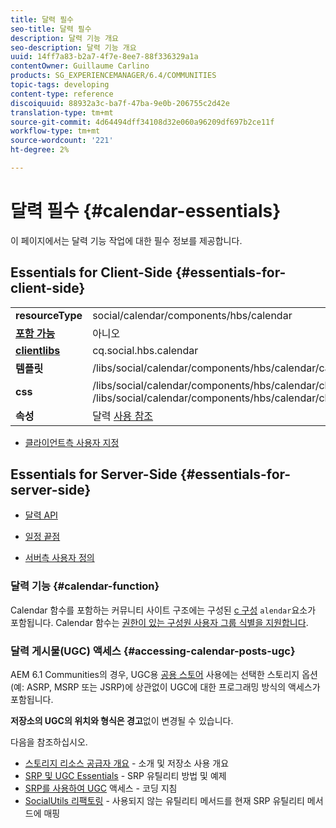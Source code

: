 ```yaml
---
title: 달력 필수
seo-title: 달력 필수
description: 달력 기능 개요
seo-description: 달력 기능 개요
uuid: 14ff7a83-b2a7-4f7e-8ee7-88f336329a1a
contentOwner: Guillaume Carlino
products: SG_EXPERIENCEMANAGER/6.4/COMMUNITIES
topic-tags: developing
content-type: reference
discoiquuid: 88932a3c-ba7f-47ba-9e0b-206755c2d42e
translation-type: tm+mt
source-git-commit: 4d64494dff34108d32e060a96209df697b2ce11f
workflow-type: tm+mt
source-wordcount: '221'
ht-degree: 2%

---
```



# 달력 필수 {#calendar-essentials}

이 페이지에서는 달력 기능 작업에 대한 필수 정보를 제공합니다.

## Essentials for Client-Side {#essentials-for-client-side}

<table> 
 <tbody>
  <tr>
   <td> <strong>resourceType</strong></td> 
   <td>social/calendar/components/hbs/calendar</td> 
  </tr>
  <tr>
   <td> <a href="scf.md#add-or-include-a-communities-component"><strong>포함 가능</strong></a></td> 
   <td>아니오</td> 
  </tr>
  <tr>
   <td> <a href="client-customize.md#clientlibs-for-scf"><strong>clientlibs</strong></a></td> 
   <td>cq.social.hbs.calendar</td> 
  </tr>
  <tr>
   <td> <strong>템플릿</strong></td> 
   <td>/libs/social/calendar/components/hbs/calendar/calendar.hbs</td> 
   <td> </td> 
  </tr>
  <tr>
   <td> <strong>css</strong></td> 
   <td>/libs/social/calendar/components/hbs/calendar/clientlibs/css/calendar.css<br /> /libs/social/calendar/components/hbs/calendar/clientlibs/css/jqueryui.css</td> 
  </tr>
  <tr>
   <td><strong> 속성</strong></td> 
   <td>달력 <a href="calendar.md">사용 참조</a></td> 
  </tr>
 </tbody>
</table>

* [클라이언트측 사용자 지정](client-customize.md)

## Essentials for Server-Side {#essentials-for-server-side}

* [달력 API](https://helpx.adobe.com/experience-manager/6-4/sites/developing/using/reference-materials/javadoc/com/adobe/cq/social/calendar/client/api/package-summary.html)

* [일정 끝점](https://helpx.adobe.com/experience-manager/6-4/sites/developing/using/reference-materials/javadoc/com/adobe/cq/social/calendar/client/endpoints/package-summary.html)

* [서버측 사용자 정의](server-customize.md)

### 달력 기능 {#calendar-function}

Calendar 함수를 포함하는 커뮤니티 사이트 구조에는 구성된 [c 구성](functions.md#calendar-function) `alendar`요소가 포함됩니다. Calendar 함수는 [권한이 있는 구성원 사용자 그룹 식별을 지원합니다](users.md#privileged-members-group).

### 달력 게시물(UGC) 액세스 {#accessing-calendar-posts-ugc}

AEM 6.1 Communities의 경우, UGC용 [공용 스토어](working-with-srp.md) 사용에는 선택한 스토리지 옵션(예: ASRP, MSRP 또는 JSRP)에 상관없이 UGC에 대한 프로그래밍 방식의 액세스가 포함됩니다.

**저장소의 UGC의 위치와 형식은 경고**&#x200B;없이 변경될 수 있습니다.

다음을 참조하십시오.

* [스토리지 리소스 공급자 개요](srp.md) - 소개 및 저장소 사용 개요
* [SRP 및 UGC Essentials](srp-and-ugc.md) - SRP 유틸리티 방법 및 예제
* [SRP를 사용하여 UGC](accessing-ugc-with-srp.md) 액세스 - 코딩 지침
* [SocialUtils 리팩토링](socialutils.md) - 사용되지 않는 유틸리티 메서드를 현재 SRP 유틸리티 메서드에 매핑

